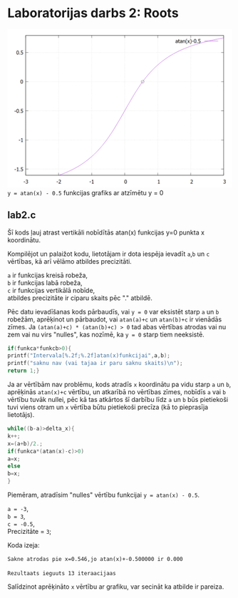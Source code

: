 # Laboratorijas darbs 2: Roots

![test](https://github.com/atrkv/RTR105/blob/main/labd/lab2/atan-05.png)
```y = atan(x) - 0.5``` funkcijas grafiks ar atzīmētu y = 0
## lab2.c
Šī kods ļauj atrast vertikāli nobīdītās atan(x) funkcijas y=0 punkta x koordinātu.

Kompilējot un palaižot kodu, lietotājam ir dota iespēja ievadīt ```a```,```b``` un ```c``` vērtības, kā arī vēlāmo atbildes precizitāti.

```a``` ir funkcijas kreisā robeža,  
```b``` ir funkcijas labā robeža,  
```c``` ir funkcijas vertikālā nobīde,  
atbildes precizitāte ir ciparu skaits pēc "." atbildē.  

Pēc datu ievadīšanas kods pārbaudīs, vai ```y = 0``` var eksistēt starp ```a``` un ```b``` robežām, aprēķinot un pārbaudot, vai ```atan(a)+c``` un ```atan(b)+c``` ir vienādās zīmes. Ja ```(atan(a)+c) * (atan(b)+c) > 0``` tad abas vērtības atrodas vai nu zem vai nu virs "nulles", kas nozīmē, ka ```y = 0``` starp tiem neeksistē.

``` c
if(funkca*funkcb>0){
printf("Intervala[%.2f;%.2f]atan(x)funkcijai",a,b);
printf("saknu nav (vai tajaa ir paru saknu skaits)\n");
return 1;}
```

Ja ar vērtībām nav problēmu, kods atradīs ```x``` koordinātu pa vidu starp ```a``` un ```b```, aprēķinās ```atan(x)+c``` vērtību, un atkarībā no vērtības zīmes, nobīdīs ```a``` vai ```b``` vērtību tuvāk nullei, pēc kā tas atkārtos šī darbību līdz ```a``` un ```b``` būs pietiekoši tuvi viens otram un ```x``` vērtība būtu pietiekoši precīza (kā to pieprasīja lietotājs).

``` c
while((b-a)>delta_x){
k++;
x=(a+b)/2.;
if(funkca*(atan(x)-c)>0)
a=x;
else
b=x;
}
```
Piemēram, atradīsim "nulles" vērtību funkcijai ```y = atan(x) - 0.5```.

```a = -3```,  
```b = 3```,  
```c = -0.5```,  
Precizitāte = ```3```;  

Koda izeja:  
```
Sakne atrodas pie x=0.546,jo atan(x)+-0.500000 ir 0.000

Rezultaats ieguuts 13 iteraacijaas
```
Salīdzinot aprēķināto ```x``` vērtību ar grafiku, var secināt ka atbilde ir pareiza.
